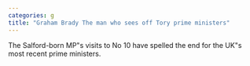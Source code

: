```yaml
---
categories: g
title: "Graham Brady The man who sees off Tory prime ministers"
---
```

The Salford-born MP"s visits to No 10 have spelled the end for the UK"s most recent prime ministers.